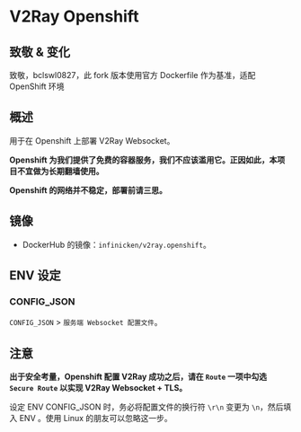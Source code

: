 # V2Ray Openshift

## 致敬 & 变化

致敬，bclswl0827，此 fork 版本使用官方 Dockerfile 作为基准，适配 OpenShift 环境

## 概述

用于在 Openshift 上部署 V2Ray Websocket。

**Openshift 为我们提供了免费的容器服务，我们不应该滥用它。正因如此，本项目不宜做为长期翻墙使用。**

**Openshift 的网络并不稳定，部署前请三思。**

## 镜像

 - DockerHub 的镜像：`infinicken/v2ray.openshift`。
 
## ENV 设定

### CONFIG_JSON

`CONFIG_JSON` > `服务端 Websocket 配置文件`。

## 注意

**出于安全考量，Openshift 配置 V2Ray 成功之后，请在 `Route` 一项中勾选 `Secure Route` 以实现 V2Ray Websocket + TLS。**

设定 ENV CONFIG_JSON 时，务必将配置文件的换行符 `\r\n` 变更为 `\n`，然后填入 ENV 。使用 Linux 的朋友可以忽略这一步。
